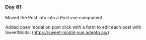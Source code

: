 ### Day 81

Moved the Post info into a Post.vue component

Added open modal on post click with a form to edit each post with SweetModal (https://sweet-modal-vue.adepto.as/)